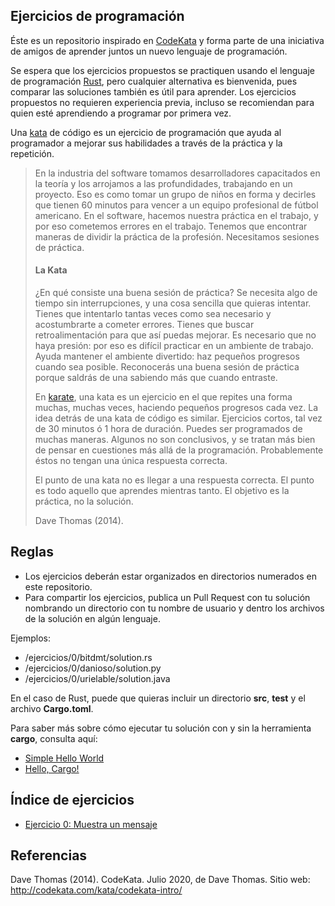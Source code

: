 ## Ejercicios de programación

Éste es un repositorio inspirado en [CodeKata](http://codekata.com/) y forma parte de una iniciativa de amigos de aprender juntos un nuevo lenguaje de programación.

Se espera que los ejercicios propuestos se practiquen usando el lenguaje de programación [Rust](https://www.rust-lang.org/), pero cualquier alternativa es bienvenida, pues comparar las soluciones también es útil para aprender. Los ejercicios propuestos no requieren experiencia previa, incluso se recomiendan para quien esté aprendiendo a programar por primera vez.

Una [kata](https://en.wikipedia.org/wiki/Kata_\(programming\)) de código es un ejercicio de programación que ayuda al programador a mejorar sus habilidades a través de la práctica y la repetición.

> En la industria del software tomamos desarrolladores capacitados en la teoría y los arrojamos a las profundidades, trabajando en un proyecto. Eso es como tomar un grupo de niños en forma y decirles que tienen 60 minutos para vencer a un equipo profesional de fútbol americano. En el software, hacemos nuestra práctica en el trabajo, y por eso cometemos errores en el trabajo. Tenemos que encontrar maneras de dividir la práctica de la profesión. Necesitamos sesiones de práctica.
>
> #### La Kata
>
> ¿En qué consiste una buena sesión de práctica? Se necesita algo de tiempo sin interrupciones, y una cosa sencilla que quieras intentar. Tienes que intentarlo tantas veces como sea necesario y acostumbrarte a cometer errores. Tienes que buscar retroalimentación para que así puedas mejorar. Es necesario que no haya presión: por eso es difícil practicar en un ambiente de trabajo. Ayuda mantener el ambiente divertido: haz pequeños progresos cuando sea posible. Reconocerás una buena sesión de práctica porque saldrás de una sabiendo más que cuando entraste.
>
> En [karate](https://en.wikipedia.org/wiki/Karate), una kata es un ejercicio en el que repites una forma muchas, muchas veces, haciendo pequeños progresos cada vez. La idea detrás de una kata de código es similar. Ejercicios cortos, tal vez de 30 minutos ó 1 hora de duración. Puedes ser programados de muchas maneras. Algunos no son conclusivos, y se tratan más bien de pensar en cuestiones más allá de la programación. Probablemente éstos no tengan una única respuesta correcta.
>
> El punto de una kata no es llegar a una respuesta correcta. El punto es todo aquello que aprendes mientras tanto. El objetivo es la práctica, no la solución.
>
> Dave Thomas (2014).


## Reglas

+ Los ejercicios deberán estar organizados en directorios numerados en este repositorio.
+ Para compartir los ejercicios, publica un Pull Request con tu solución nombrando un directorio con tu nombre de usuario y dentro los archivos de la solución en algún lenguaje.

Ejemplos: 

- /ejercicios/0/bitdmt/solution.rs
- /ejercicios/0/danioso/solution.py
- /ejercicios/0/urielable/solution.java

En el caso de Rust, puede que quieras incluir un directorio **src**, **test** y el archivo **Cargo.toml**.

Para saber más sobre cómo ejecutar tu solución con y sin la herramienta **cargo**, consulta aquí:

- [Simple Hello World](https://doc.rust-lang.org/rust-by-example/hello.html)
- [Hello, Cargo!](https://doc.rust-lang.org/book/ch01-03-hello-cargo.html)

## Índice de ejercicios

+ [Ejercicio 0: Muestra un mensaje](/ejercicios/0)


## Referencias

Dave Thomas (2014). CodeKata. Julio 2020, de Dave Thomas. Sitio web: http://codekata.com/kata/codekata-intro/